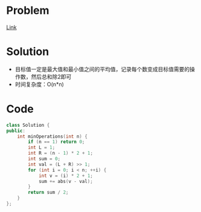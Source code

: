 # Problem
[Link](https://leetcode-cn.com/problems/minimum-operations-to-make-array-equal/)

# Solution
* 目标值一定是最大值和最小值之间的平均值，记录每个数变成目标值需要的操作数，然后总和除2即可
* 时间复杂度：O(n*n)

# Code
```cpp
class Solution {
public:
    int minOperations(int n) {
        if (n == 1) return 0;
        int L = 1;
        int R = (n - 1) * 2 + 1;
        int sum = 0;
        int val = (L + R) >> 1;
        for (int i = 0; i < n; ++i) {
            int v = (i) * 2 + 1;
            sum += abs(v - val);
        }
        return sum / 2;
    }
};
```